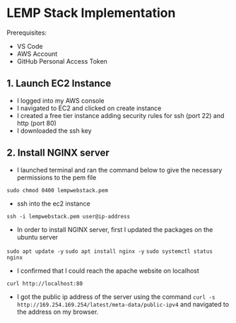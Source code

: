 # LEMP Stack Implementation #

Prerequisites:
* VS Code
* AWS Account
* GitHub Personal Access Token

## 1. Launch EC2 Instance ##

* I logged into my AWS console
* I navigated to EC2 and clicked on create instance
* I created a free tier instance adding security rules for ssh (port 22) and http (port 80)
* I downloaded the ssh key 

## 2. Install NGINX server ##

* I launched terminal and ran the command below to give the necessary permissions to the pem file

`sudo chmod 0400 lempwebstack.pem`

* ssh into the ec2 instance 

`ssh -i lempwebstack.pem user@ip-address`

* In order to install NGINX server, first I updated the packages on the ubuntu server

`sudo apt update -y`
`sudo apt install nginx -y`
`sudo systemctl status nginx`

* I confirmed that I could reach the apache website on localhost 

`curl http://localhost:80`

* I got the public ip address of the server using the command `curl -s http://169.254.169.254/latest/meta-data/public-ipv4` and navigated to the address on my browser.